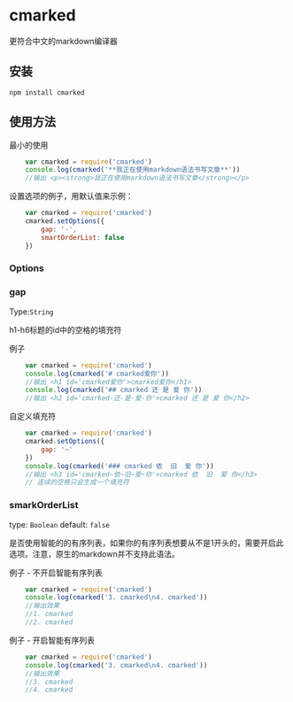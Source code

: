 # cmarked

更符合中文的markdown编译器

## 安装

	npm install cmarked

## 使用方法

最小的使用

```js
	var cmarked = require('cmarked')
	console.log(cmarked('**我正在使用markdown语法书写文章**'))
	//输出 <p><strong>我正在使用markdown语法书写文章</strong></p>
```

设置选项的例子，用默认值来示例：

```js
	var cmarked = require('cmarked')
	cmarked.setOptions({
		gap: '-',
		smartOrderList: false
	})
```

### Options

### gap

Type:`String`

h1-h6标题的id中的空格的填充符

例子

```js
	var cmarked = require('cmarked')
	console.log(cmarked('# cmarked爱你'))
	//输出 <h1 id='cmarked爱你'>cmarked爱你</h1>
	console.log(cmarked('## cmarked 还 是 爱 你'))
	//输出 <h2 id='cmarked-还-是-爱-你'>cmarked 还 是 爱 你</h2>
```

自定义填充符

```js
	var cmarked = require('cmarked')
	cmarked.setOptions({
		gap: '~'
	})
	console.log(cmarked('### cmarked 依  旧  爱 你'))
	//输出 <h3 id='cmarked~依~旧~爱~你'>cmarked 依  旧  爱 你</h3>
	// 连续的空格只会生成一个填充符
```

### smarkOrderList

type: `Boolean` default: `false`

是否使用智能的的有序列表，如果你的有序列表想要从不是1开头的，需要开启此选项。注意，原生的markdown并不支持此语法。

例子 - 不开启智能有序列表

```js
	var cmarked = require('cmarked')
	console.log(cmarked('3. cmarked\n4. cmarked'))
	//输出效果
	//1. cmarked
	//2. cmarked
```

例子 - 开启智能有序列表

```js
	var cmarked = require('cmarked')
	console.log(cmarked('3. cmarked\n4. cmarked'))
	//输出效果
	//3. cmarked
	//4. cmarked
```




